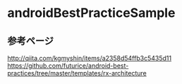 # androidBestPracticeSample

## 参考ページ
http://qiita.com/kgmyshin/items/a2358d54ffb3c5435d11
https://github.com/futurice/android-best-practices/tree/master/templates/rx-architecture
